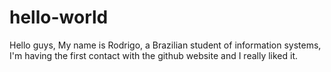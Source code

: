 # hello-world
Hello guys,
My name is Rodrigo, a Brazilian student of information systems, I'm having the first contact with the github website and I really liked it.
